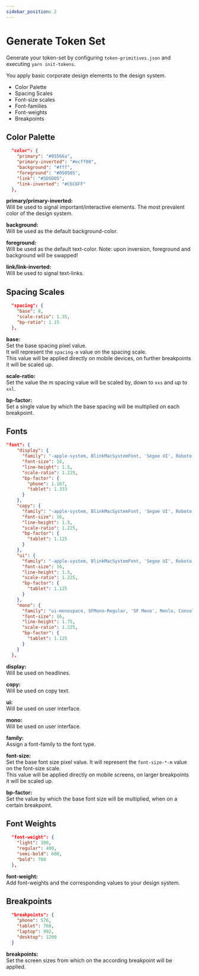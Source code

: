 ```yaml
---
sidebar_position: 2
---
```


# Generate Token Set

Generate your token-set by configuring `token-primitives.json` and executing `yarn init-tokens`.

You apply basic corporate design elements to the design system.

- Color Palette
- Spacing Scales
- Font-size scales
- Font-families
- Font-weights
- Breakpoints

## Color Palette

```json title="token-primitives.json"
  "color": {
    "primary": "#05566a",
    "primary-inverted": "#ecff00",
    "background": "#fff",
    "foreground": "#050505",
    "link": "#5D5DD5",
    "link-inverted": "#C6C6FF"
  },
```

**primary/primary-inverted:**  
Will be used to signal important/interactive elements. The most prevalent color of the design system.

**background:**  
Will be used as the default background-color.

**foreground:**  
Will be used as the default text-color. Note: upon inversion, foreground and background will be swapped!

**link/link-inverted:**  
Will be used to signal text-links.

## Spacing Scales

```json title="token-primitives.json"
  "spacing": {
    "base": 8,
    "scale-ratio": 1.35,
    "bp-ratio": 1.15
  },
```

**base:**  
Set the base spacing pixel value.  
It will represent the `spacing-m` value on the spacing scale.  
This value will be applied directly on mobile devices, on further breakpoints it will be scaled up.

**scale-ratio:**  
Set the value the m spacing value will be scaled by, down to `xxs` and up to `xxl`.

**bp-factor:**  
Set a single value by which the base spacing will be multiplied on each breakpoint.

## Fonts

```json title="token-primitives.json"
"font": {
    "display": {
      "family": "-apple-system, BlinkMacSystemFont, 'Segoe UI', Roboto, Helvetica, Arial, sans-serif, 'Apple Color Emoji', 'Segoe UI Emoji', 'Segoe UI Symbol'",
      "font-size": 18,
      "line-height": 1.5,
      "scale-ratio": 1.225,
      "bp-factor": {
        "phone": 1.167,
        "tablet": 1.333
      }
    },
    "copy": {
      "family": "-apple-system, BlinkMacSystemFont, 'Segoe UI', Roboto, Helvetica, Arial, sans-serif, 'Apple Color Emoji', 'Segoe UI Emoji', 'Segoe UI Symbol'",
      "font-size": 16,
      "line-height": 1.5,
      "scale-ratio": 1.225,
      "bp-factor": {
        "tablet": 1.125
      }
    },
    "ui": {
      "family": "-apple-system, BlinkMacSystemFont, 'Segoe UI', Roboto, Helvetica, Arial, sans-serif, 'Apple Color Emoji', 'Segoe UI Emoji', 'Segoe UI Symbol'",
      "font-size": 16,
      "line-height": 1.5,
      "scale-ratio": 1.225,
      "bp-factor": {
        "tablet": 1.125
      }
    },
    "mono": {
      "family": "ui-monospace, SFMono-Regular, 'SF Mono', Menlo, Consolas, 'Liberation Mono', monospace",
      "font-size": 16,
      "line-height": 1.75,
      "scale-ratio": 1.225,
      "bp-factor": {
        "tablet": 1.125
      }
    }
  },
```

**display:**  
Will be used on headlines.

**copy:**  
Will be used on copy text.

**ui:**  
Will be used on user interface.

**mono:**  
Will be used on user interface.

**family:**  
Assign a font-family to the font type.

**font-size:**  
Set the base font size pixel value.
It will represent the `font-size-*-m` value on the font-size scale.  
This value will be applied directly on mobile screens, on larger breakpoints it will be scaled up.

**bp-factor:**  
Set the value by which the base font size will be multiplied, when on a certain breakpoint.

## Font Weights

```json title="token-primitives.json"
  "font-weight": {
    "light": 300,
    "regular": 400,
    "semi-bold": 600,
    "bold": 700
  },
```

**font-weight:**  
Add font-weights and the corresponding values to your design system.

## Breakpoints

```json title="token-primitives.json"
  "breakpoints": {
    "phone": 576,
    "tablet": 768,
    "laptop": 992,
    "desktop": 1200
  }
```

**breakpoints:**  
Set the screen sizes from which on the according breakpoint will be applied.
